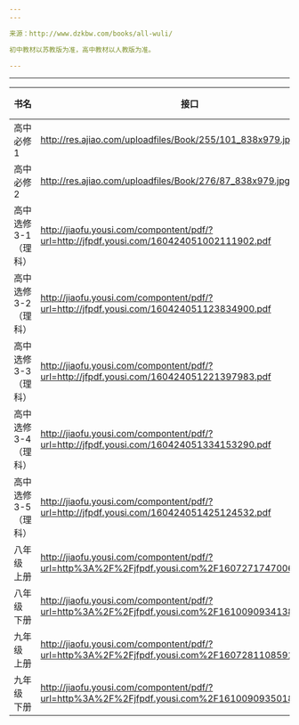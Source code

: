 ```yaml
---
---

来源：http://www.dzkbw.com/books/all-wuli/

初中教材以苏教版为准，高中教材以人教版为准。

---
```

---


| 书名 | 接口 | 备注 |
|-|-|-|
| 高中 必修1 | http://res.ajiao.com/uploadfiles/Book/255/101_838x979.jpg | 1-101 |
| 高中 必修2 | http://res.ajiao.com/uploadfiles/Book/276/87_838x979.jpg | 1-87 |
| 高中 选修3-1（理科） | http://jiaofu.yousi.com/compontent/pdf/?url=http://jfpdf.yousi.com/160424051002111902.pdf | |
| 高中 选修3-2（理科） | http://jiaofu.yousi.com/compontent/pdf/?url=http://jfpdf.yousi.com/160424051123834900.pdf | |
| 高中 选修3-3（理科） | http://jiaofu.yousi.com/compontent/pdf/?url=http://jfpdf.yousi.com/160424051221397983.pdf | |
| 高中 选修3-4（理科） | http://jiaofu.yousi.com/compontent/pdf/?url=http://jfpdf.yousi.com/160424051334153290.pdf | |
| 高中 选修3-5（理科） | http://jiaofu.yousi.com/compontent/pdf/?url=http://jfpdf.yousi.com/160424051425124532.pdf | |
| 八年级 上册 | http://jiaofu.yousi.com/compontent/pdf/?url=http%3A%2F%2Fjfpdf.yousi.com%2F160727174700627979.pdf | |
| 八年级 下册 | http://jiaofu.yousi.com/compontent/pdf/?url=http%3A%2F%2Fjfpdf.yousi.com%2F161009093413877048.pdf | |
| 九年级 上册 | http://jiaofu.yousi.com/compontent/pdf/?url=http%3A%2F%2Fjfpdf.yousi.com%2F160728110859193577.pdf | |
| 九年级 下册 | http://jiaofu.yousi.com/compontent/pdf/?url=http%3A%2F%2Fjfpdf.yousi.com%2F161009093501808601.pdf | |



